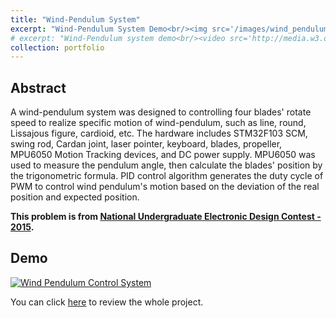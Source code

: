 ```yaml
---
title: "Wind-Pendulum System"
excerpt: "Wind-Pendulum System Demo<br/><img src='/images/wind_pendulum.jpg'>"
# excerpt: "Wind-Pendulum system demo<br/><video src='http://media.w3.org/2010/05/sintel/trailer.mp4'>"
collection: portfolio
---
```


## Abstract

A wind-pendulum system was designed to controlling four blades' rotate speed to realize specific motion of wind-pendulum, such as line, round, Lissajous figure, cardioid, etc. The hardware includes STM32F103 SCM, swing rod, Cardan joint, laser pointer, keyboard, blades, propeller, MPU6050 Motion Tracking devices, and DC power supply. MPU6050 was used to measure the pendulum angle, then calculate the blades' position by the trigonometric formula. PID control algorithm generates the duty cycle of PWM to control wind pendulum's motion based on the deviation of the real position and expected position.

**This problem is from [National Undergraduate Electronic Design Contest - 2015](https://www.nuedc-training.com.cn/index/download/uploadbook/id/64).**

## Demo

[![Wind Pendulum Control System](https://res.cloudinary.com/marcomontalbano/image/upload/v1587315555/video_to_markdown/images/youtube--2qqYywttue4-c05b58ac6eb4c4700831b2b3070cd403.jpg)](https://share.plvideo.cn/front/video/view?vid=a491168bfeeb10853cde2697bcc803f6_a "Wind Pendulum Control System")

You can click [here](https://github.com/PrideLee/Wind-Pendulum) to review the whole project. 



